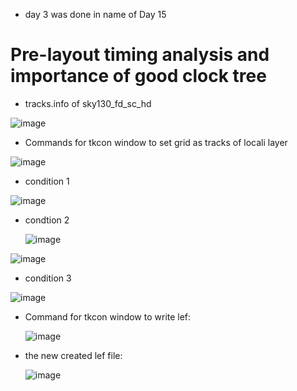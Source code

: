 - day 3 was done in name of Day 15

# Pre-layout timing analysis and importance of good clock tree

-  tracks.info of sky130_fd_sc_hd

![image](https://github.com/user-attachments/assets/541e3f13-1a70-4f05-9926-a8be2968ad47)

- Commands for tkcon window to set grid as tracks of locali layer

![image](https://github.com/user-attachments/assets/538be05e-d54c-419b-acf7-771f44bb9e33)

- condition 1

![image](https://github.com/user-attachments/assets/0e338dd4-bbba-4bda-b6c1-61afef0b51a3)

- condtion 2

  ![image](https://github.com/user-attachments/assets/5fc1de1d-c8e4-47eb-aea8-34ffa8b64350)

![image](https://github.com/user-attachments/assets/b621a3a7-8b54-4c4a-9075-a9d565c1e576)

- condition 3

![image](https://github.com/user-attachments/assets/19116452-d69d-45d5-ac84-6080a421b26c)

- Command for tkcon window to write lef:

  ![image](https://github.com/user-attachments/assets/e55a0ae1-9fa8-431f-a027-ef723f328bb9)

- the new created lef file:

  ![image](https://github.com/user-attachments/assets/c5225a13-b06f-42f5-9d99-d76cf83d2b81)
